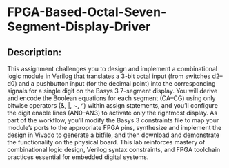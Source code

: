 # FPGA-Based-Octal-Seven-Segment-Display-Driver
## Description:
This assignment challenges you to design and implement a combinational logic module in Verilog that translates a 3-bit octal input (from switches d2–d0) and a pushbutton input (for the decimal point) into the corresponding signals for a single digit on the Basys 3 7-segment display. You will derive and encode the Boolean equations for each segment (CA–CG) using only bitwise operators (&, |, ~, ^) within assign statements, and you’ll configure the digit enable lines (AN0–AN3) to activate only the rightmost display. As part of the workflow, you’ll modify the Basys 3 constraints file to map your module’s ports to the appropriate FPGA pins, synthesize and implement the design in Vivado to generate a bitfile, and then download and demonstrate the functionality on the physical board. This lab reinforces mastery of combinational logic design, Verilog syntax constraints, and FPGA toolchain practices essential for embedded digital systems.
